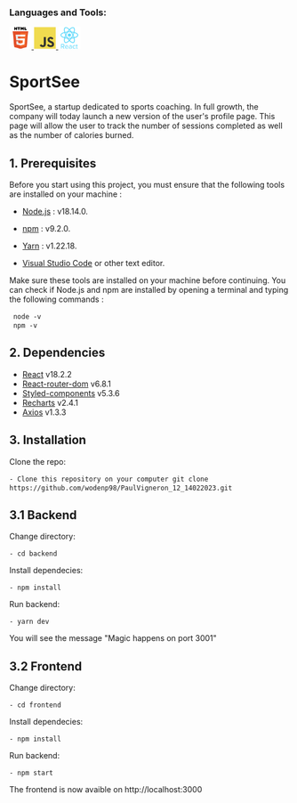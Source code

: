 <p align="left">
</p>

<h3 align="left">Languages and Tools:</h3>
<p align="left"> <a href="https://www.w3.org/html/" target="_blank" rel="noreferrer"> <img src="https://raw.githubusercontent.com/devicons/devicon/master/icons/html5/html5-original-wordmark.svg" alt="html5" width="40" height="40"/> </a> <a href="https://developer.mozilla.org/en-US/docs/Web/JavaScript" target="_blank" rel="noreferrer"> 
<img src="https://raw.githubusercontent.com/devicons/devicon/master/icons/javascript/javascript-original.svg" alt="javascript" width="40" height="40"/> </a> <a href="https://reactjs.org/" target="_blank" rel="noreferrer"> 
<img src="https://raw.githubusercontent.com/devicons/devicon/master/icons/react/react-original-wordmark.svg" alt="react" width="40" height="40"/> </a> </p>





# SportSee

SportSee, a startup dedicated to sports coaching. In full growth, the company will today launch a new version of the user's profile page. This page will allow the user to track the number of sessions completed as well as the number of calories burned.

## 1. Prerequisites

Before you start using this project, you must ensure that the following tools are installed on your machine  :

- [Node.js](https://nodejs.org) : v18.14.0.

- [npm](https://www.npmjs.com) : v9.2.0.

- [Yarn](https://yarnpkg.com) : v1.22.18.

- [Visual Studio Code](https://code.visualstudio.com) or other text editor.

Make sure these tools are installed on your machine before continuing. You can check if Node.js and npm are installed by opening a terminal and typing the following commands :
``` 
 node -v
 npm -v
```

## 2. Dependencies

- [React](https://reactjs.org/) v18.2.2
- [React-router-dom](https://v5.reactrouter.com/web/guides/quick-start) v6.8.1
- [Styled-components](https://styled-components.com/) v5.3.6
- [Recharts](https://recharts.org/en-US/) v2.4.1
- [Axios](https://axios-http.com/) v1.3.3



## 3. Installation

Clone the repo:
```
- Clone this repository on your computer git clone https://github.com/wodenp98/PaulVigneron_12_14022023.git
```

## 3.1 Backend

Change directory:
```
- cd backend
```
Install dependecies: 
```
- npm install
```
Run backend:
```
- yarn dev
```

You will see the message "Magic happens on port 3001"

## 3.2 Frontend

Change directory:
```
- cd frontend
```
Install dependecies: 
```
- npm install
```
Run backend:
```
- npm start
```


The frontend is now avaible on http://localhost:3000  

